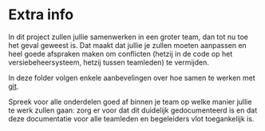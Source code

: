 # Extra info

In dit project zullen jullie samenwerken in een groter team, dan tot nu toe het geval geweest is. Dat maakt dat jullie je zullen moeten aanpassen en heel goede afspraken maken om conflicten (hetzij in de code op het versiebeheersysteem, hetzij tussen teamleden) te vermijden.

In deze folder volgen enkele aanbevelingen over hoe samen te werken met [git](./git.md).

Spreek voor alle onderdelen goed af binnen je team op welke manier jullie te werk zullen gaan: zorg er voor dat dit duidelijk gedocumenteerd is en dat deze documentatie voor alle teamleden en begeleiders vlot toegankelijk is.
